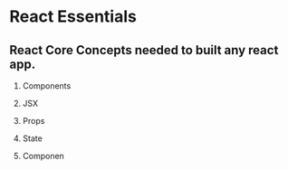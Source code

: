 # React Essentials

## React Core Concepts needed to built any react app.

1. Components 
2. JSX
4. Props
3. State

1. Componen